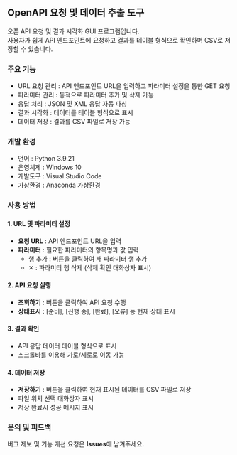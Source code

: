 ## OpenAPI 요청 및 데이터 추출 도구

오픈 API 요청 및 결과 시각화 GUI 프로그램입니다.  
사용자가 쉽게 API 엔드포인트에 요청하고 결과를 테이블 형식으로 확인하며 CSV로 저장할 수 있습니다.

### 주요 기능

- URL 요청 관리 : API 엔드포인트 URL을 입력하고 파라미터 설정을 통한 GET 요청
- 파라미터 관리 : 동적으로 파라미터 추가 및 삭제 가능
- 응답 처리 : JSON 및 XML 응답 자동 파싱
- 결과 시각화 : 데이터를 테이블 형식으로 표시
- 데이터 저장 : 결과를 CSV 파일로 저장 가능

### 개발 환경

- 언어 : Python 3.9.21
- 운영체제 : Windows 10
- 개발도구 : Visual Studio Code
- 가상환경 : Anaconda 가상환경


### 사용 방법

####  1. URL 및 파라미터 설정

- **요청 URL** : API 엔드포인트 URL을 입력
- **파라미터** : 필요한 파라미터의 항목명과 값 입력
  - 행 추가 : 버튼을 클릭하여 새 파라미터 행 추가
  - ✕ : 파라미터 행 삭제 (삭제 확인 대화상자 표시)

#### 2. API 요청 실행

- **조회하기** : 버튼을 클릭하여 API 요청 수행
- **상태표시** : [준비], [진행 중], [완료], [오류] 등 현재 상태 표시

#### 3. 결과 확인

- API 응답 데이터 테이블 형식으로 표시
- 스크롤바를 이용해 가로/세로로 이동 가능

#### 4. 데이터 저장

- **저장하기** : 버튼을 클릭하여 현재 표시된 데이터를 CSV 파일로 저장
- 파일 위치 선택 대화상자 표시
- 저장 완료시 성공 메시지 표시

### 문의 및 피드백

버그 제보 및 기능 개선 요청은 **Issues**에 남겨주세요.
